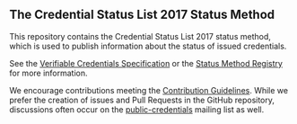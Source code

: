 ## The Credential Status List 2017 Status Method

This repository contains the Credential Status List 2017 status method,
which is used to publish information about the status of issued credentials.

See the [Verifiable Credentials Specification](https://w3c.github.io/vc-data-model/)
or the 
[Status Method Registry](https://w3c-ccg.github.io/vc-status-registry/)
for more information.

We encourage contributions meeting the [Contribution
Guidelines](CONTRIBUTING.md).  While we prefer the creation of issues
and Pull Requests in the GitHub repository, discussions often occur
on the
[public-credentials](http://lists.w3.org/Archives/Public/public-credentials/)
mailing list as well.
